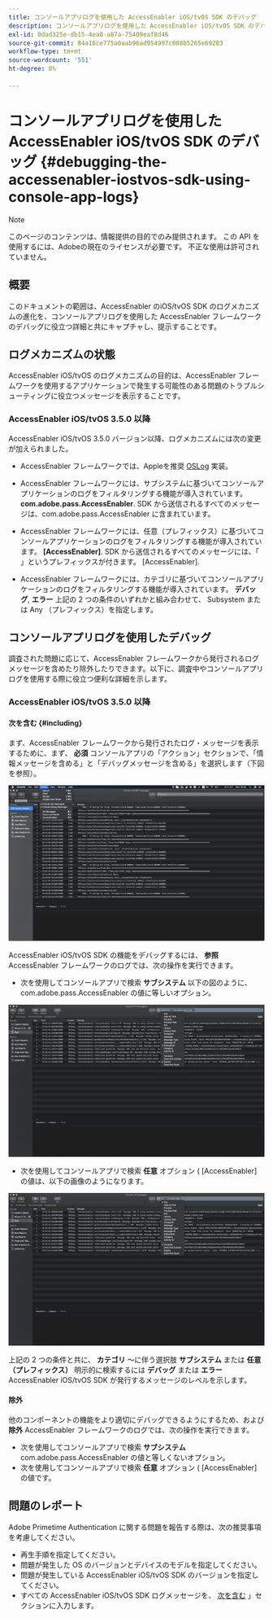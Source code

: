 ```yaml
---
title: コンソールアプリログを使用した AccessEnabler iOS/tvOS SDK のデバッグ
description: コンソールアプリログを使用した AccessEnabler iOS/tvOS SDK のデバッグ
exl-id: 0dad325e-db15-4ea0-a87a-75409eaf8d46
source-git-commit: 84a16ce775a0aab96ad954997c008b5265e69283
workflow-type: tm+mt
source-wordcount: '551'
ht-degree: 0%

---
```


# コンソールアプリログを使用した AccessEnabler iOS/tvOS SDK のデバッグ {#debugging-the-accessenabler-iostvos-sdk-using-console-app-logs}

>[!NOTE]
>
>このページのコンテンツは、情報提供の目的でのみ提供されます。 この API を使用するには、Adobeの現在のライセンスが必要です。 不正な使用は許可されていません。


## 概要

このドキュメントの範囲は、AccessEnabler のiOS/tvOS SDK のログメカニズムの進化を、コンソールアプリログを使用した AccessEnabler フレームワークのデバッグに役立つ詳細と共にキャプチャし、提示することです。

## ログメカニズムの状態

AccessEnabler iOS/tvOS のログメカニズムの目的は、AccessEnabler フレームワークを使用するアプリケーションで発生する可能性のある問題のトラブルシューティングに役立つメッセージを表示することです。

### AccessEnabler iOS/tvOS 3.5.0 以降

AccessEnabler iOS/tvOS 3.5.0 バージョン以降、ログメカニズムには次の変更が加えられました。

* AccessEnabler フレームワークでは、Appleを推奨 [OSLog](https://developer.apple.com/documentation/os/oslog) 実装。

* AccessEnabler フレームワークには、サブシステムに基づいてコンソールアプリケーションのログをフィルタリングする機能が導入されています。 **com.adobe.pass.AccessEnabler**. SDK から送信されるすべてのメッセージは、com.adobe.pass.AccessEnabler に含まれています。

* AccessEnabler フレームワークには、任意（プレフィックス）に基づいてコンソールアプリケーションのログをフィルタリングする機能が導入されています。 **[AccessEnabler]**. SDK から送信されるすべてのメッセージには、「 」というプレフィックスが付きます。 [AccessEnabler].

* AccessEnabler フレームワークには、カテゴリに基づいてコンソールアプリケーションのログをフィルタリングする機能が導入されています。 **デバッグ**, **エラー** 上記の 2 つの条件のいずれかと組み合わせて、 Subsystem または Any （プレフィックス）を指定します。

## コンソールアプリログを使用したデバッグ

調査された問題に応じて、AccessEnabler フレームワークから発行されるログメッセージを含めたり除外したりできます。以下に、調査中やコンソールアプリログを使用する際に役立つ便利な詳細を示します。


### AccessEnabler iOS/tvOS 3.5.0 以降

#### 次を含む {#including}

まず、AccessEnabler フレームワークから発行されたログ・メッセージを表示するために、まず、 **必須** コンソールアプリの「アクション」セクションで、「情報メッセージを含める」と「デバッグメッセージを含める」を選択します（下図を参照）。

![](assets/include-info-debug-msg.png)


AccessEnabler iOS/tvOS SDK の機能をデバッグするには、 **参照** AccessEnabler フレームワークのログでは、次の操作を実行できます。

* 次を使用してコンソールアプリで検索 **サブシステム** 以下の図のように、 com.adobe.pass.AccessEnabler の値に等しいオプション。

![](assets/subsys-console-app.png)

* 次を使用してコンソールアプリで検索 **任意** オプション (
  [AccessEnabler] の値は、以下の画像のようになります。

![](assets/any-optn-console-app.png)

上記の 2 つの条件と共に、 **カテゴリ** ～に伴う選択肢 **サブシステム** または **任意（プレフィックス）** 明示的に検索するには **デバッグ** または **エラー** AccessEnabler iOS/tvOS SDK が発行するメッセージのレベルを示します。

#### 除外

他のコンポーネントの機能をより適切にデバッグできるようにするため、および **除外** AccessEnabler フレームワークのログでは、次の操作を実行できます。

* 次を使用してコンソールアプリで検索 **サブシステム** com.adobe.pass.AccessEnabler の値と等しくないオプション。
* 次を使用してコンソールアプリで検索 **任意** オプション ( [AccessEnabler] の値です。

## 問題のレポート

Adobe Primetime Authentication に関する問題を報告する際は、次の推奨事項を考慮してください。

* 再生手順を指定してください。
* 問題が発生した OS のバージョンとデバイスのモデルを指定してください。
* 問題が発生している AccessEnabler iOS/tvOS SDK のバージョンを指定してください。
* すべての AccessEnabler iOS/tvOS SDK ログメッセージを、 [次を含む](#including) 」セクションに入力します。
